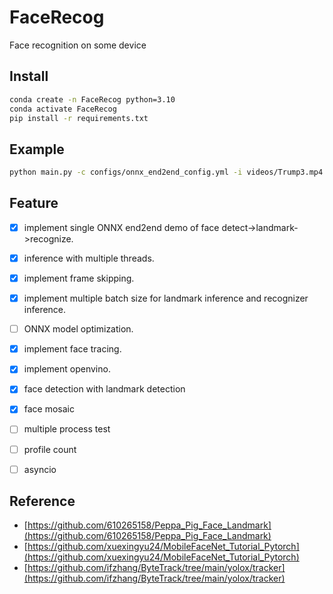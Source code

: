 # FaceRecog
Face recognition on some device

## Install
```bash
conda create -n FaceRecog python=3.10
conda activate FaceRecog
pip install -r requirements.txt
```

## Example
```bash
python main.py -c configs/onnx_end2end_config.yml -i videos/Trump3.mp4
```

## Feature
- [X] implement single ONNX end2end demo of face detect->landmark->recognize.
- [X] inference with multiple threads.
- [X] implement frame skipping.
- [X] implement multiple batch size for landmark inference and recognizer inference.
- [ ] ONNX model optimization.
- [X] implement face tracing.
- [X] implement openvino.
- [X] face detection with landmark detection
- [X] face mosaic
- [ ] multiple process test
- [ ] profile count
- [ ] asyncio


## Reference

- [https://github.com/610265158/Peppa_Pig_Face_Landmark](https://github.com/610265158/Peppa_Pig_Face_Landmark)
- [https://github.com/xuexingyu24/MobileFaceNet_Tutorial_Pytorch](https://github.com/xuexingyu24/MobileFaceNet_Tutorial_Pytorch)
- [https://github.com/ifzhang/ByteTrack/tree/main/yolox/tracker](https://github.com/ifzhang/ByteTrack/tree/main/yolox/tracker)
